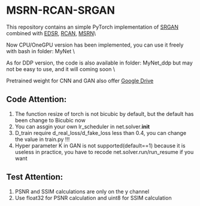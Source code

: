 # MSRN-RCAN-SRGAN
This repository contains an simple PyTorch implementation of [SRGAN](https://arxiv.org/abs/1609.04802) combined with
    [EDSR](https://arxiv.org/abs/1707.02921),
    [RCAN](https://arxiv.org/abs/1807.02758), 
    [MSRN](https://arxiv.org/abs/1904.10698)\

Now CPU/OneGPU version has been implemented, you can use it freely with bash in folder: MyNet \
  
As for DDP version, the code is also available in folder: MyNet_ddp but may not be easy to use, and it will coming soon \
  
Pretrained weight for CNN and GAN also offer [Google Drive](https://drive.google.com/drive/folders/1SM0gsugcjTfYDlYrIqyWXFZyYuA6LkXc?usp=sharing)


## Code Attention:
1. The function resize of torch is not bicubic by default, but the default has been change to Bicubic now
2. You can assgin your own lr_scheduler in net.solver.__init__
3. D_train require d_real_loss/d_fake_loss less than 0.4, you can change the value in train.py !!!
3. Hyper parameter K in GAN is not supported(default==1) because it is useless in practice, you have to recode net.solver.run/run_resume if you want


## Test Attention:
1. PSNR and SSIM calculations are only on the y channel
2. Use float32 for PSNR calculation and uint8 for SSIM calculation
